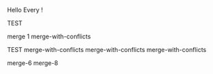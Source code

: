 Hello Every !

TEST

merge 1
merge-with-conflicts

TEST
merge-with-conflicts
merge-with-conflicts
merge-with-conflicts

merge-6
merge-8

